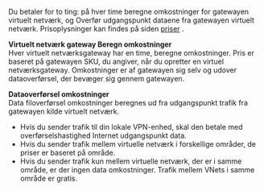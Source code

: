 Du betaler for to ting: på hver time beregne omkostninger for gatewayen virtuelt netværk, og Overfør udgangspunkt dataene fra gatewayen virtuelt netværk. Prisoplysninger kan findes på siden [priser](https://azure.microsoft.com/pricing/details/vpn-gateway) .

**Virtuelt netværk gateway Beregn omkostninger**<br>Hver virtuelt netværksgateway har en time, beregne omkostninger. Pris er baseret på gatewayen SKU, du angiver, når du opretter en virtuel netværksgateway. Omkostninger er af gatewayen sig selv og udover dataoverførsel, der bevæger sig gennem gatewayen.

**Dataoverførsel omkostninger**<br>Data filoverførsel omkostninger beregnes ud fra udgangspunkt trafik fra gatewayen kilde virtuelt netværk.

- Hvis du sender trafik til din lokale VPN-enhed, skal den betale med overførselshastighed Internet udgangspunkt data.
- Hvis du sender trafik mellem virtuelle netværk i forskellige områder, de priser er baseret på område.
- Hvis du sender trafik kun mellem virtuelle netværk, der er i samme område, er der ingen data omkostninger. Trafik mellem VNets i samme område er gratis.